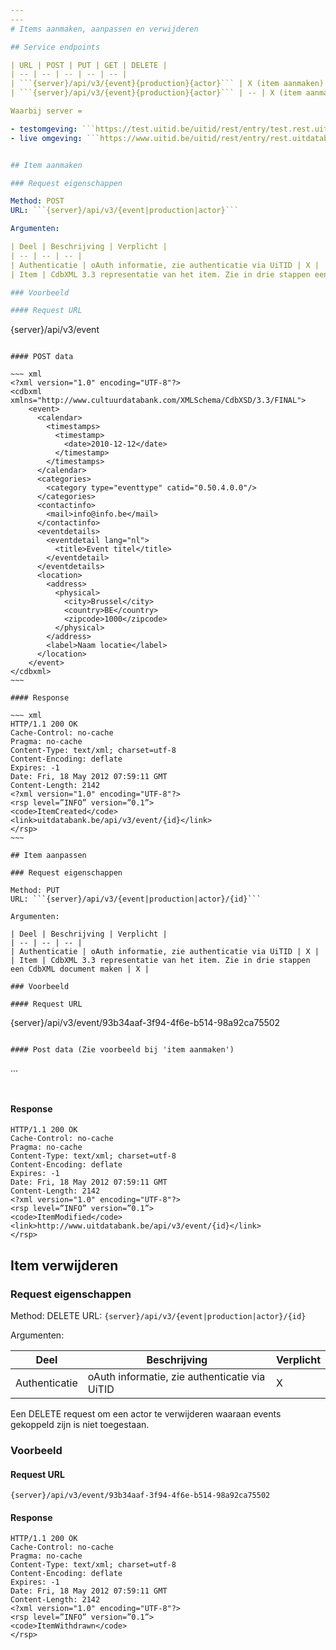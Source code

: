 ```yaml
---
---
# Items aanmaken, aanpassen en verwijderen

## Service endpoints

| URL | POST | PUT | GET | DELETE |
| -- | -- | -- | -- | -- |
| ```{server}/api/v3/{event}{production}{actor}``` | X (item aanmaken) | -- | X (item opzoeken) | -- |
| ```{server}/api/v3/{event}{production}{actor}``` | -- | X (item aanmaken) | X (item detail) | X (item verwijderen) |

Waarbij server =

- testomgeving: ```https://test.uitid.be/uitid/rest/entry/test.rest.uitdatabank.be```
- live omgeving: ```https://www.uitid.be/uitid/rest/entry/rest.uitdatabank.be```


## Item aanmaken

### Request eigenschappen

Method: POST
URL: ```{server}/api/v3/{event|production|actor}```

Argumenten:

| Deel | Beschrijving | Verplicht |
| -- | -- | -- |
| Authenticatie | oAuth informatie, zie authenticatie via UiTID | X |
| Item | CdbXML 3.3 representatie van het item. Zie in drie stappen een CdbXML document maken | X |

### Voorbeeld

#### Request URL

```
{server}/api/v3/event
```

#### POST data

~~~ xml
<?xml version="1.0" encoding="UTF-8"?>
<cdbxml xmlns="http://www.cultuurdatabank.com/XMLSchema/CdbXSD/3.3/FINAL">
    <event>
      <calendar>
        <timestamps>
          <timestamp>
            <date>2010-12-12</date>
          </timestamp>
        </timestamps>
      </calendar>
      <categories>
        <category type="eventtype" catid="0.50.4.0.0"/>
      </categories>
      <contactinfo>
        <mail>info@info.be</mail>
      </contactinfo>
      <eventdetails>
        <eventdetail lang="nl">
          <title>Event titel</title>
        </eventdetail>
      </eventdetails>
      <location>
        <address>
          <physical>
            <city>Brussel</city>
            <country>BE</country>
            <zipcode>1000</zipcode>
          </physical>
        </address>
        <label>Naam locatie</label>
      </location>
    </event>
</cdbxml>
~~~

#### Response

~~~ xml
HTTP/1.1 200 OK
Cache-Control: no-cache
Pragma: no-cache
Content-Type: text/xml; charset=utf-8
Content-Encoding: deflate
Expires: -1
Date: Fri, 18 May 2012 07:59:11 GMT
Content-Length: 2142
<?xml version="1.0" encoding="UTF-8"?>
<rsp level=”INFO” version=”0.1”>
<code>ItemCreated</code>
<link>uitdatabank.be/api/v3/event/{id}</link>
</rsp>
~~~

## Item aanpassen

### Request eigenschappen

Method: PUT
URL: ```{server}/api/v3/{event|production|actor}/{id}```

Argumenten:

| Deel | Beschrijving | Verplicht |
| -- | -- | -- |
| Authenticatie | oAuth informatie, zie authenticatie via UiTID | X |
| Item | CdbXML 3.3 representatie van het item. Zie in drie stappen een CdbXML document maken | X |

### Voorbeeld

#### Request URL

```
{server}/api/v3/event/93b34aaf-3f94-4f6e-b514-98a92ca75502
```

#### Post data (Zie voorbeeld bij 'item aanmaken')

```
...
```


```

#### Response

```
HTTP/1.1 200 OK
Cache-Control: no-cache
Pragma: no-cache
Content-Type: text/xml; charset=utf-8
Content-Encoding: deflate
Expires: -1
Date: Fri, 18 May 2012 07:59:11 GMT
Content-Length: 2142
<?xml version="1.0" encoding="UTF-8"?>
<rsp level=”INFO” version=”0.1”>
<code>ItemModified</code>
<link>http://www.uitdatabank.be/api/v3/event/{id}</link>
</rsp>
```

## Item verwijderen

### Request eigenschappen

Method: DELETE
URL: ```{server}/api/v3/{event|production|actor}/{id}```

Argumenten:

| Deel | Beschrijving | Verplicht |
| -- | -- | -- |
| Authenticatie | oAuth informatie, zie authenticatie via UiTID | X |

Een DELETE request om een actor te verwijderen waaraan events gekoppeld zijn is niet toegestaan.

### Voorbeeld

#### Request URL

```
{server}/api/v3/event/93b34aaf-3f94-4f6e-b514-98a92ca75502
```

#### Response

```
HTTP/1.1 200 OK
Cache-Control: no-cache
Pragma: no-cache
Content-Type: text/xml; charset=utf-8
Content-Encoding: deflate
Expires: -1
Date: Fri, 18 May 2012 07:59:11 GMT
Content-Length: 2142
<?xml version="1.0" encoding="UTF-8"?>
<rsp level=”INFO” version=”0.1”>
<code>ItemWithdrawn</code>
</rsp>
```
